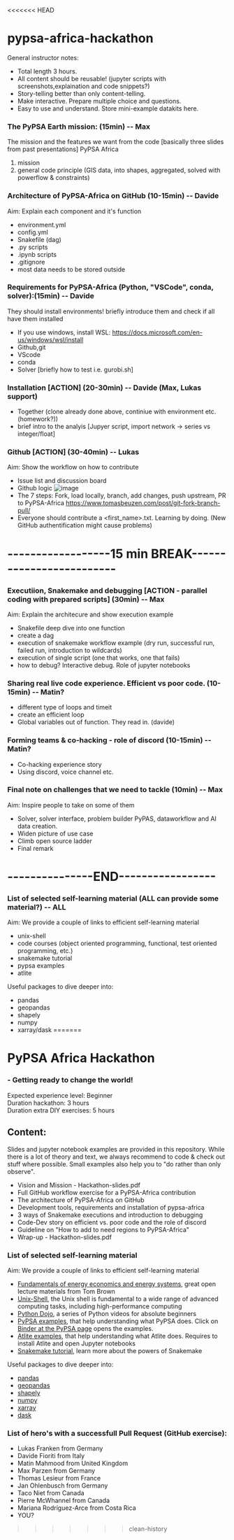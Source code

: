 <<<<<<< HEAD
# pypsa-africa-hackathon
General instructor notes:
- Total length 3 hours.
- All content should be reusable! (jupyter scripts with screenshots,explaination and code snippets?)
- Story-telling better than only content-telling.
- Make interactive. Prepare multiple choice and questions.
- Easy to use and understand. Store mini-example datakits here.

### The PyPSA Earth mission: (15min) -- Max
The mission and the features we want from the code [basically three slides from past presentations]
PyPSA Africa
1. mission
2. general code principle (GIS data, into shapes, aggregated, solved with powerflow & constraints)

### Architecture of PyPSA-Africa on GitHub (10-15min) -- Davide
Aim: Explain each component and it's function
- environment.yml
- config.yml
- Snakefile (dag)
- .py scripts
- .ipynb scripts
- .gitignore
- most data needs to be stored outside

### Requirements for PyPSA-Africa (Python, "VSCode", conda, solver):(15min) -- Davide
They should install environments!
briefly introduce them and check if all have them installed
  - If you use windows, install WSL: https://docs.microsoft.com/en-us/windows/wsl/install
  - Github,git
  - VScode
  - conda
  - Solver [briefly how to test i.e. gurobi.sh]

### Installation [ACTION] (20-30min) -- Davide (Max, Lukas support)
- Together (clone already done above, continiue with environment etc. (homework?))
- brief intro to the analyis [Jupyer script, import network -> series vs integer/float]

### Github [ACTION] (30-40min) -- Lukas
Aim: Show the workflow on how to contribute
- Issue list and discussion board
- Github logic ![image](https://user-images.githubusercontent.com/61968949/142782206-22c7d80d-6884-4c84-91d8-93933cd9ba05.png)
- The 7 steps: Fork, load locally, branch, add changes, push upstream, PR to PyPSA-Africa https://www.tomasbeuzen.com/post/git-fork-branch-pull/
- Everyone should contribute a <first_name>.txt. Learning by doing. (New GitHub authentification might cause problems)

# ------------------15 min BREAK-------------------------

### Executiion, Snakemake and debugging [ACTION - parallel coding with prepared scripts] (30min) -- Max
Aim: Explain the architecure and show execution example
- Snakefile deep dive into one function
- create a dag
- execution of snakemake workflow example (dry run, successful run, failed run, introduction to wildcards)
- execution of single script (one that works, one that fails)
- how to debug? Interactive debug. Role of jupyter notebooks

### Sharing real live code experience. Efficient vs poor code. (10-15min) -- Matin?
- different type of loops and timeit
- create an efficient loop
- Global variables out of function. They read in. (davide)

### Forming teams & co-hacking - role of discord (10-15min) -- Matin?
- Co-hacking experience story
- Using discord, voice channel etc.

### Final note on challenges that we need to tackle (10min) -- Max
Aim: Inspire people to take on some of them
- Solver, solver interface, problem builder PyPAS, dataworkflow and AI data creation.
- Widen picture of use case
- Climb open source ladder
- Final remark

# ---------------END-----------------

### List of selected self-learning material (ALL can provide some material?) -- ALL
Aim: We provide a couple of links to efficient self-learning material
- unix-shell
- code courses (object oriented programming, functional, test oriented programming, etc.)
- snakemake tutorial
- pypsa examples
- atlite

Useful packages to dive deeper into:
- pandas
- geopandas
- shapely
- numpy
- xarray/dask
=======
# PyPSA Africa Hackathon 
### - Getting ready to change the world!
Expected experience level: Beginner  
Duration hackathon: 3 hours  
Duration extra DIY exercises: 5 hours

Content:
------------
Slides and jupyter notebook examples are provided in this repository. While there is a lot of theory and text, we always recommend to code & check out stuff where possible. Small examples also help you to "do rather than only observe".

- Vision and Mission - Hackathon-slides.pdf
- Full GitHub workflow exercise for a PyPSA-Africa contribution
- The architecture of PyPSA-Africa on GitHub
- Development tools, requirements and installation of pypsa-africa
- 3 ways of Snakemake executions and introduction to debugging
- Code-Dev story on efficient vs. poor code and the role of discord
- Guideline on "How to add to need regions to PyPSA-Africa"
- Wrap-up - Hackathon-slides.pdf

### List of selected self-learning material
Aim: We provide a couple of links to efficient self-learning material
- [Fundamentals of energy economics and energy systems](https://nworbmot.org/teaching.html), great open lecture materials from Tom Brown
- [Unix-Shell](https://swcarpentry.github.io/shell-novice/), the Unix shell is fundamental to a wide range of advanced computing tasks, including high-performance computing
- [Python Dojo](https://www.youtube.com/playlist?list=PLBZBJbE_rGRWeh5mIBhD-hhDwSEDxogDg), a series of Python videos for absolute beginners
- [PyPSA examples](https://github.com/PyPSA/PyPSA/tree/master/examples), that help understanding what PyPSA does. Click on [Binder at the PyPSA page](https://github.com/PyPSA/PyPSA) opens the examples.
- [Atlite examples](https://github.com/PyPSA/atlite/tree/master/examples), that help understanding what Atlite does. Requires to install Atlite and open Jupyter notebooks
- [Snakemake tutorial](https://snakemake.readthedocs.io/en/stable/tutorial/tutorial.html), learn more about the powers of Snakemake

Useful packages to dive deeper into:
- [pandas](https://pandas.pydata.org/)
- [geopandas](https://geopandas.org/en/stable/)
- [shapely](https://shapely.readthedocs.io/en/stable/manual.html#introduction)
- [numpy](https://nbviewer.org/github/jrjohansson/scientific-python-lectures/blob/master/Lecture-2-Numpy.ipynb)
- [xarray](http://xarray.pydata.org/en/stable/tutorials-and-videos.html)
- [dask](https://github.com/dask/dask-tutorial)

### List of hero's with a successfull Pull Request (GitHub exercise): 
- Lukas Franken from Germany
- Davide Fioriti from Italy
- Matin Mahmood from United Kingdom
- Max Parzen from Germany
- Thomas Lesieur from France
- Jan Ohlenbusch from Germany
- Taco Niet from Canada
- Pierre McWhannel from Canada
- Mariana Rodríguez-Arce from Costa Rica
- YOU?
>>>>>>> clean-history
